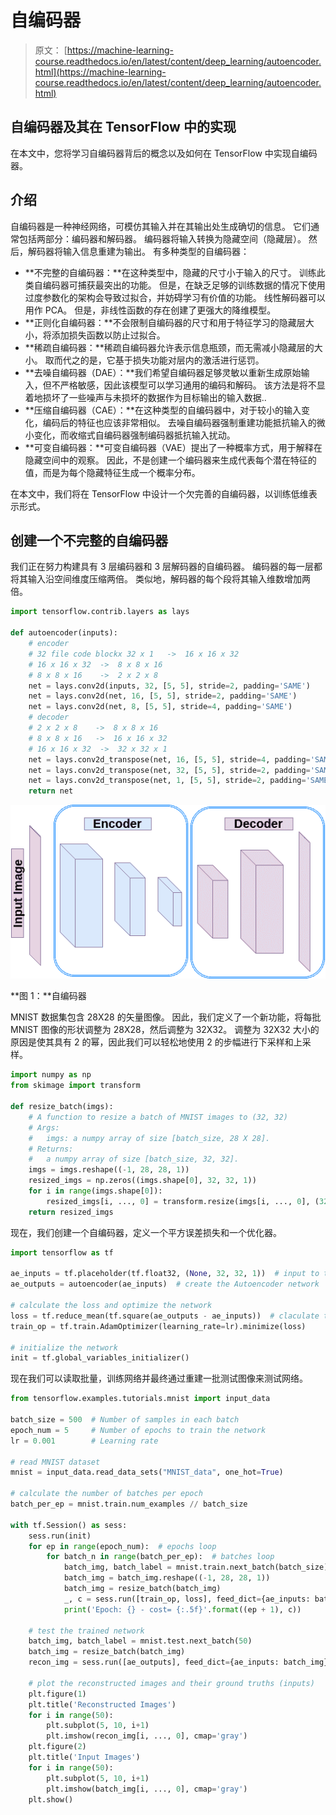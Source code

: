 # 自编码器

> 原文： [https://machine-learning-course.readthedocs.io/en/latest/content/deep_learning/autoencoder.html](https://machine-learning-course.readthedocs.io/en/latest/content/deep_learning/autoencoder.html)

## 自编码器及其在 TensorFlow 中的实现

在本文中，您将学习自编码器背后的概念以及如何在 TensorFlow 中实现自编码器。

## 介绍

自编码器是一种神经网络，可模仿其输入并在其输出处生成确切的信息。 它们通常包括两部分：编码器和解码器。 编码器将输入转换为隐藏空间（隐藏层）。 然后，解码器将输入信息重建为输出。 有多种类型的自编码器：

*   **不完整的自编码器：**在这种类型中，隐藏的尺寸小于输入的尺寸。 训练此类自编码器可捕获最突出的功能。 但是，在缺乏足够的训练数据的情况下使用过度参数化的架构会导致过拟合，并妨碍学习有价值的功能。 线性解码器可以用作 PCA。 但是，非线性函数的存在创建了更强大的降维模型。
*   **正则化自编码器：**不会限制自编码器的尺寸和用于特征学习的隐藏层大小，将添加损失函数以防止过拟合。
*   **稀疏自编码器：**稀疏自编码器允许表示信息瓶颈，而无需减小隐藏层的大小。 取而代之的是，它基于损失功能对层内的激活进行惩罚。
*   **去噪自编码器（DAE）：**我们希望自编码器足够灵敏以重新生成原始输入，但不严格敏感，因此该模型可以学习通用的编码和解码。 该方法是将不显着地损坏了一些噪声与未损坏的数据作为目标输出的输入数据..
*   **压缩自编码器（CAE）：**在这种类型的自编码器中，对于较小的输入变化，编码后的特征也应该非常相似。 去噪自编码器强制重建功能抵抗输入的微小变化，而收缩式自编码器强制编码器抵抗输入扰动。
*   **可变自编码器：**可变自编码器（VAE）提出了一种概率方式，用于解释在隐藏空间中的观察。 因此，不是创建一个编码器来生成代表每个潜在特征的值，而是为每个隐藏特征生成一个概率分布。

在本文中，我们将在 TensorFlow 中设计一个欠完善的自编码器，以训练低维表示形式。

## 创建一个不完整的自编码器

我们正在努力构建具有 3 层编码器和 3 层解码器的自编码器。 编码器的每一层都将其输入沿空间维度压缩两倍。 类似地，解码器的每个段将其输入维数增加两倍。

```py
import tensorflow.contrib.layers as lays

def autoencoder(inputs):
    # encoder
    # 32 file code blockx 32 x 1   ->  16 x 16 x 32
    # 16 x 16 x 32  ->  8 x 8 x 16
    # 8 x 8 x 16    ->  2 x 2 x 8
    net = lays.conv2d(inputs, 32, [5, 5], stride=2, padding='SAME')
    net = lays.conv2d(net, 16, [5, 5], stride=2, padding='SAME')
    net = lays.conv2d(net, 8, [5, 5], stride=4, padding='SAME')
    # decoder
    # 2 x 2 x 8    ->  8 x 8 x 16
    # 8 x 8 x 16   ->  16 x 16 x 32
    # 16 x 16 x 32  ->  32 x 32 x 1
    net = lays.conv2d_transpose(net, 16, [5, 5], stride=4, padding='SAME')
    net = lays.conv2d_transpose(net, 32, [5, 5], stride=2, padding='SAME')
    net = lays.conv2d_transpose(net, 1, [5, 5], stride=2, padding='SAME', activation_fn=tf.nn.tanh)
    return net

```

![../../_images/ae.png](img/56a6de2c59a331bbba1999d81ea38c2d.jpg)

**图 1：**自编码器

MNIST 数据集包含 28X28 的矢量图像。 因此，我们定义了一个新功能，将每批 MNIST 图像的形状调整为 28X28，然后调整为 32X32。 调整为 32X32 大小的原因是使其具有 2 的幂，因此我们可以轻松地使用 2 的步幅进行下采样和上采样。

```py
import numpy as np
from skimage import transform

def resize_batch(imgs):
    # A function to resize a batch of MNIST images to (32, 32)
    # Args:
    #   imgs: a numpy array of size [batch_size, 28 X 28].
    # Returns:
    #   a numpy array of size [batch_size, 32, 32].
    imgs = imgs.reshape((-1, 28, 28, 1))
    resized_imgs = np.zeros((imgs.shape[0], 32, 32, 1))
    for i in range(imgs.shape[0]):
        resized_imgs[i, ..., 0] = transform.resize(imgs[i, ..., 0], (32, 32))
    return resized_imgs

```

现在，我们创建一个自编码器，定义一个平方误差损失和一个优化器。

```py
import tensorflow as tf

ae_inputs = tf.placeholder(tf.float32, (None, 32, 32, 1))  # input to the network (MNIST images)
ae_outputs = autoencoder(ae_inputs)  # create the Autoencoder network

# calculate the loss and optimize the network
loss = tf.reduce_mean(tf.square(ae_outputs - ae_inputs))  # claculate the mean square error loss
train_op = tf.train.AdamOptimizer(learning_rate=lr).minimize(loss)

# initialize the network
init = tf.global_variables_initializer()

```

现在我们可以读取批量，训练网络并最终通过重建一批测试图像来测试网络。

```py
from tensorflow.examples.tutorials.mnist import input_data

batch_size = 500  # Number of samples in each batch
epoch_num = 5     # Number of epochs to train the network
lr = 0.001        # Learning rate

# read MNIST dataset
mnist = input_data.read_data_sets("MNIST_data", one_hot=True)

# calculate the number of batches per epoch
batch_per_ep = mnist.train.num_examples // batch_size

with tf.Session() as sess:
    sess.run(init)
    for ep in range(epoch_num):  # epochs loop
        for batch_n in range(batch_per_ep):  # batches loop
            batch_img, batch_label = mnist.train.next_batch(batch_size)  # read a batch
            batch_img = batch_img.reshape((-1, 28, 28, 1))               # reshape each sample to an (28, 28) image
            batch_img = resize_batch(batch_img)                          # reshape the images to (32, 32)
            _, c = sess.run([train_op, loss], feed_dict={ae_inputs: batch_img})
            print('Epoch: {} - cost= {:.5f}'.format((ep + 1), c))

    # test the trained network
    batch_img, batch_label = mnist.test.next_batch(50)
    batch_img = resize_batch(batch_img)
    recon_img = sess.run([ae_outputs], feed_dict={ae_inputs: batch_img})[0]

    # plot the reconstructed images and their ground truths (inputs)
    plt.figure(1)
    plt.title('Reconstructed Images')
    for i in range(50):
        plt.subplot(5, 10, i+1)
        plt.imshow(recon_img[i, ..., 0], cmap='gray')
    plt.figure(2)
    plt.title('Input Images')
    for i in range(50):
        plt.subplot(5, 10, i+1)
        plt.imshow(batch_img[i, ..., 0], cmap='gray')
    plt.show()

```
